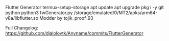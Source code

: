 Flutter Generator
termux-setup-storage
apt update
apt upgrade
pkg i -y git python
python3 fwGenerator.py /storage/emulated/0/MT2/apks/arm64-v8a/libflutter.so
Modder by tojik_proof_93

Full Changelog: https://github.com/djalolovtk/Anyname/commits/FlutterGenerator
